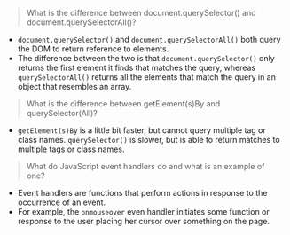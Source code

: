>What is the difference between document.querySelector() and document.querySelectorAll()?
* `document.querySelector()` and `document.querySelectorAll()` both query the DOM to return reference to elements.
* The difference between the two is that `document.querySelector()` only returns the first element it finds that matches the query, whereas `querySelectorAll()` returns all the elements that match the query in an object that resembles an array.

>What is the difference between getElement(s)By and querySelector(All)?
* `getElement(s)By` is a little bit faster, but cannot query multiple tag or class names. `querySelector()` is slower, but is able to return matches to multiple tags or class names.

>What do JavaScript event handlers do and what is an example of one?
* Event handlers are functions that perform actions in response to the occurrence of an event.
* For example, the `onmouseover` even handler initiates some function or response to the user placing her cursor over something on the page.